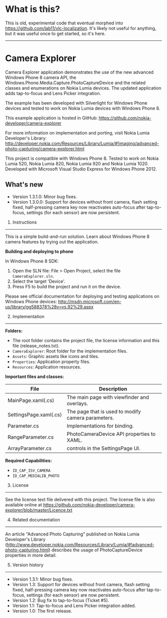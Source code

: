 What is this?
=============

This is old, experimental code that eventual morphed into https://github.com/lab11/vlc-localization. It's likely not useful for anything, but it was useful once to get started, so it's here.

----

Camera Explorer
===============

Camera Explorer application demonstrates the use of the new advanced
Windows Phone 8 camera API, the Windows.Phone.Media.Capture.PhotoCaptureDevice
and the related classes and enumerations on Nokia Lumia devices. The updated 
application adds tap-to-focus and Lens Picker integration.

The example has been developed with Silverlight for Windows Phone devices
and tested to work on Nokia Lumia devices with Windows Phone 8.

This example application is hosted in GitHub:
https://github.com/nokia-developer/camera-explorer

For more information on implementation and porting, visit Nokia Lumia
Developer's Library:
http://developer.nokia.com/Resources/Library/Lumia/#!imaging/advanced-photo-capturing/camera-explorer.html

This project is compatible with Windows Phone 8. Tested to work on Nokia Lumia
520, Nokia Lumia 820, Nokia Lumia 920 and Nokia Lumia 1020. Developed with
Microsoft Visual Studio Express for Windows Phone 2012.


What's new
----------

* Version 1.3.1.0: Minor bug fixes.
* Version 1.3.0.0: Support for devices without front camera, flash setting
  fixed, half-pressing camera key now reactivates auto-focus after tap-to-focus,
  settings (for each sensor) are now persistent.


1. Instructions
-------------------------------------------------------------------------------

This is a simple build-and-run solution. Learn about Windows Phone 8
camera features by trying out the application. 

**Building and deploying to phone**

In Windows Phone 8 SDK:

1. Open the SLN file: File > Open Project, select the file `CameraExplorer.sln`.
2. Select the target 'Device'.
3. Press F5 to build the project and run it on the device.

Please see official documentation for deploying and testing applications on
Windows Phone devices:
http://msdn.microsoft.com/en-us/library/gg588378%28v=vs.92%29.aspx


2. Implementation
-------------------------------------------------------------------------------

**Folders:**

* The root folder contains the project file, the license information and this
  file (release_notes.txt).
* `CameraExplorer`: Root folder for the implementation files.
 * `Assets`: Graphic assets like icons and tiles.
 * `Properties`: Application property files.
 * `Resources`: Application resources.


**Important files and classes:**

| File | Description |
| ---- | ----------- |
| MainPage.xaml(.cs) | The main page with viewfinder and overlays. |
| SettingsPage.xaml(.cs) | The page that is used to modify camera parameters. |
| Parameter.cs | Implementations for binding. |
| RangeParameter.cs | PhotoCameraDevice API properties to XAML. |
| ArrayParameter.cs | controls in the SettingsPage UI. |


**Required Capabilities:**


* `ID_CAP_ISV_CAMERA`
* `ID_CAP_MEDIALIB_PHOTO`


3. License
-------------------------------------------------------------------------------

See the license text file delivered with this project. The license file is also
available online at 
https://github.com/nokia-developer/camera-explorer/blob/master/Licence.txt


4. Related documentation
-------------------------------------------------------------------------------

An article "Advanced Photo Capturing" published on Nokia Lumia Developer's Library
(http://www.developer.nokia.com/Resources/Library/Lumia/#!advanced-photo-capturing.html) 
describes the usage of PhotoCaptureDevice properties in more detail.


5. Version history
-------------------------------------------------------------------------------

* Version 1.3.1: Minor bug fixes.
* Version 1.3: Support for devices without front camera, flash setting fixed,
  half-pressing camera key now reactivates auto-focus after tap-to-focus,
  settings (for each sensor) are now persistent.
* Version 1.2: Bug fix to tap-to-focus (Ticket #5).
* Version 1.1: Tap-to-focus and Lens Picker integration added.
* Version 1.0: The first release.
